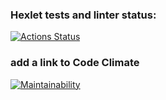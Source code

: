 ### Hexlet tests and linter status:
[![Actions Status](https://github.com/vanberzh/python-project-lvl1/workflows/hexlet-check/badge.svg)](https://github.com/vanberzh/python-project-lvl1/actions)
### add a link to Code Climate
[![Maintainability](https://api.codeclimate.com/v1/badges/73c2ec7081351c12c87d/maintainability)](https://codeclimate.com/github/vanberzh/python-project-lvl1/maintainability)
